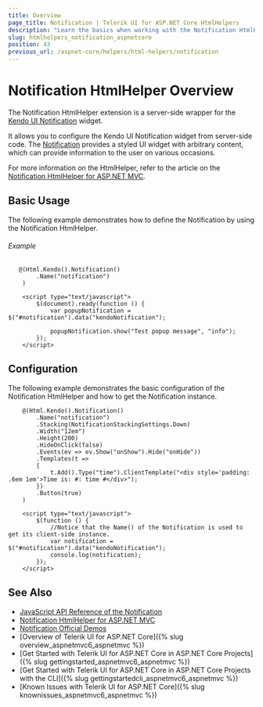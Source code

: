```yaml
---
title: Overview
page_title: Notification | Telerik UI for ASP.NET Core HtmlHelpers
description: "Learn the basics when working with the Notification HtmlHelper for ASP.NET Core (MVC 6 or ASP.NET Core MVC)."
slug: htmlhelpers_notification_aspnetcore
position: 43
previous_url: /aspnet-core/helpers/html-helpers/notification
---
```


# Notification HtmlHelper Overview

The Notification HtmlHelper extension is a server-side wrapper for the [Kendo UI Notification](http://demos.telerik.com/kendo-ui/notification/index) widget.

It allows you to configure the Kendo UI Notification widget from server-side code. The [Notification](http://docs.telerik.com/kendo-ui/controls/layout/notification/overview) provides a styled UI widget with arbitrary content, which can provide information to the user on various occasions.

For more information on the HtmlHelper, refer to the article on the [Notification HtmlHelper for ASP.NET MVC](http://docs.telerik.com/aspnet-mvc/helpers/notification/overview).

## Basic Usage

The following example demonstrates how to define the Notification by using the Notification HtmlHelper.

###### Example

```
   @(Html.Kendo().Notification()
        .Name("notification")
    )

    <script type="text/javascript">
        $(document).ready(function () {
            var popupNotification = $("#notification").data("kendoNotification");

            popupNotification.show("Test popup message", "info");                        
        });
    </script>
```

## Configuration

The following example demonstrates the basic configuration of the Notification HtmlHelper and how to get the Notification instance.

```    
    @(Html.Kendo().Notification()
        .Name("notification")
        .Stacking(NotificationStackingSettings.Down)
        .Width("12em")
        .Height(200)
        .HideOnClick(false)
        .Events(ev => ev.Show("onShow").Hide("onHide"))
        .Templates(t =>
        {
            t.Add().Type("time").ClientTemplate("<div style='padding: .6em 1em'>Time is: #: time #</div>");
        })
        .Button(true)
    )

    <script type="text/javascript">
        $(function () {
            //Notice that the Name() of the Notification is used to get its client-side instance.
            var notification = $("#notification").data("kendoNotification");
            console.log(notification);
        });
    </script>
```

## See Also

* [JavaScript API Reference of the Notification](http://docs.telerik.com/kendo-ui/api/javascript/ui/notification)
* [Notification HtmlHelper for ASP.NET MVC](http://docs.telerik.com/aspnet-mvc/helpers/notification/overview)
* [Notification Official Demos](http://demos.telerik.com/aspnet-core/notification/index)
* [Overview of Telerik UI for ASP.NET Core]({% slug overview_aspnetmvc6_aspnetmvc %})
* [Get Started with Telerik UI for ASP.NET Core in ASP.NET Core Projects]({% slug gettingstarted_aspnetmvc6_aspnetmvc %})
* [Get Started with Telerik UI for ASP.NET Core in ASP.NET Core Projects with the CLI]({% slug gettingstartedcli_aspnetmvc6_aspnetmvc %})
* [Known Issues with Telerik UI for ASP.NET Core]({% slug knownissues_aspnetmvc6_aspnetmvc %})
